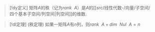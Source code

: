 


> [!dy定义] 
> 矩阵$A$的秩（记为$rank~~A$）是$A$的[[src/线性代数-/向量/子空间/四个基本子空间/列空间|列空间]]的维数.


> [!dl定理] (秩定理)
> 如果一矩阵$A$有$n$列，则$rank~~A+dim~~Nul~~A=n$

